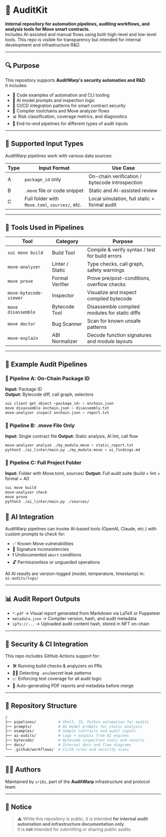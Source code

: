 # 🧪 AuditKit

**Internal repository for automation pipelines, auditing workflows, and analysis tools for Move smart contracts.**  
Includes AI-assisted and manual flows using both high-level and low-level tools. This repo is visible for transparency but intended for internal development and infrastructure R&D.

---

## 🔍 Purpose

This repository supports **AuditWarp's security automation and R&D**.  
It includes:

- 🔧 Code examples of automation and CLI tooling
- 🤖 AI model prompts and inspection logic
- 🧵 CI/CD integration patterns for smart contract security
- 🧪 Compiler toolchains and Move analyzer flows
- 📊 Risk classification, coverage metrics, and diagnostics
- 🔁 End-to-end pipelines for different types of audit inputs

---

## 📁 Supported Input Types

AuditWarp pipelines work with various data sources:

| Type | Input Format | Use Case |
|------|--------------|----------|
| A | `package_id` only | On-chain verification / bytecode introspection |
| B | `.move` file or code snippet | Static and AI-assisted review |
| C | Full folder with `Move.toml`, `sources/`, etc. | Local simulation, full static + formal audit |

---

## 🧰 Tools Used in Pipelines

| Tool | Category | Purpose |
|------|----------|---------|
| `sui move build` | Build Tool | Compile & verify syntax / test for build errors |
| `move-analyzer` | Linter / Static | Type checks, call graph, safety warnings |
| `move prove` | Formal Verifier | Prove pre/post-conditions, overflow checks |
| `move-bytecode-viewer` | Inspector | Visualize and inspect compiled bytecode |
| `move disassemble` | Bytecode Tool | Disassemble compiled modules for static diffs |
| `move doctor` | Bug Scanner | Scan for known unsafe patterns |
| `move-explain` | ABI Normalizer | Decode function signatures and module layouts |

---

## 🔄 Example Audit Pipelines

### 🔹 Pipeline A: On-Chain Package ID

**Input:** Package ID  
**Output:** Bytecode diff, call graph, selectors

```bash
sui client get object <package_id> > onchain.json
move disassemble onchain.json > disassembly.txt
move-analyzer inspect onchain.json > report.txt
```

### 🔹 Pipeline B: .move File Only
**Input:** Single contract file
**Output:** Static analysis, AI lint, call flow

```bash
move-analyzer analyze ./my_module.move > static_report.txt
python3 ./ai_linter/main.py ./my_module.move > ai_findings.md
```

### 🔹 Pipeline C: Full Project Folder
**Input:** Folder with Move.toml, sources/
**Output:** Full audit suite (build + lint + formal + AI)

```bash
sui move build
move-analyzer check
move prove
python3 ./ai_linter/main.py ./sources/
```

## 🤖 AI Integration

AuditWarp pipelines can invoke AI-based tools (OpenAI, Claude, etc.) with custom prompts to check for:

- ✅ Known Move vulnerabilities  
- 📎 Signature inconsistencies  
- ❗ Undocumented `abort` conditions  
- 🔓 Permissionless or unguarded operations  

All AI results are version-logged (model, temperature, timestamp) in:  
`ai-audits/logs/`

---

## 📊 Audit Report Outputs

- `*.pdf` → Visual report generated from Markdown via LaTeX or Puppeteer  
- `metadata.json` → Compiler version, hash, and audit metadata  
- `ipfs://...` → Uploaded audit content hash, stored in NFT on-chain  

---

## 🔐 Security & CI Integration

This repo includes GitHub Actions support for:

- 🛠️ Running build checks & analyzers on PRs  
- 🕵️‍♀️ Detecting `.env`/secret leak patterns  
- 📈 Enforcing test coverage for all audit logic  
- 📄 Auto-generating PDF reports and metadata before merge  

---

## 📘 Repository Structure

```bash
/
├── pipelines/          # Shell, JS, Python automation for audits
├── prompts/            # AI model prompts for static analysis
├── examples/           # Sample contracts and audit inputs
├── ai-audits/          # Logs + outputs from AI engines
├── bytecode/           # Bytecode inspection tools and results
├── docs/               # Internal docs and flow diagrams
└── .github/workflows/  # CI/CD rules and security scans
```

---

## 🧑‍💻 Authors

Maintained by `sr18z`, part of the **AuditWarp** infrastructure and protocol team.

---

## 🔐 Notice

> ⚠️ While this repository is public, it is intended **for internal audit automation and infrastructure documentation only**.  
> It is **not** intended for submitting or sharing public audits.


